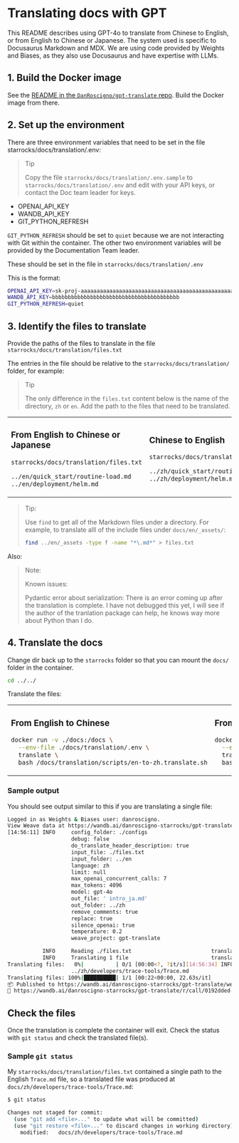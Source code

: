 # Translating docs with GPT

This README describes using GPT-4o to translate from Chinese to English, or from English to Chinese or Japanese. The system used is specific to Docusaurus Markdown and MDX. We are using code provided by Weights and Biases, as they also use Docusaurus and have expertise with LLMs.

## 1. Build the Docker image

  See the [README in the `DanRoscigno/gpt-translate` repo](https://github.com/DanRoscigno/gpt_translate/blob/main/README.md). Build the Docker image from there.

## 2. Set up the environment

There are three environment variables that need to be set in the file starrocks/docs/translation/.env:

> Tip
>
> Copy the file `starrocks/docs/translation/.env.sample` to `starrocks/docs/translation/.env` and edit with your API keys, or contact the Doc team leader for keys.

- OPENAI_API_KEY
- WANDB_API_KEY
- GIT_PYTHON_REFRESH

`GIT_PYTHON_REFRESH` should be set to `quiet` because we are not interacting with Git within the container. The other two environment variables will be provided by the Documentation Team leader.

These should be set in the file in `starrocks/docs/translation/.env`

This is the format:

```bash
OPENAI_API_KEY=sk-proj-aaaaaaaaaaaaaaaaaaaaaaaaaaaaaaaaaaaaaaaaaaaaaaaa
WANDB_API_KEY=bbbbbbbbbbbbbbbbbbbbbbbbbbbbbbbbbbbbbbbb
GIT_PYTHON_REFRESH=quiet
```

## 3. Identify the files to translate

Provide the paths of the files to translate in the file `starrocks/docs/translation/files.txt`

The entries in the file should be relative to the `starrocks/docs/translation/` folder, for example:

> Tip
>
> The only difference in the `files.txt` content below is the name of the directory, `zh` or `en`. Add the path to the files that need to be translated.

<table>
<tr>
<td>

### From English to Chinese or Japanese

`starrocks/docs/translation/files.txt`

```bash
../en/quick_start/routine-load.md
../en/deployment/helm.md
```

</td>
<td>

### Chinese to English

`starrocks/docs/translation/files.txt`

```bash
../zh/quick_start/routine-load.md
../zh/deployment/helm.md
```

</td>
</tr>
</table>

> Tip:
>
> Use `find` to get all of the Markdown files under a directory. For example, to translate alll of the include files under `docs/en/_assets/`:
>
> ```bash
> find ../en/_assets -type f -name "*\.md*" > files.txt
> ```

Also:

> Note:
>
> Known issues:
>
> Pydantic error about serialization: There is an error coming up after the translation is complete. I have not debugged this yet, I will see if the author of the tranlation package can help, he knows way more about Python than I do.

## 4. Translate the docs

Change dir back up to the `starrocks` folder so that you can mount the `docs/` folder in the container.

```bash
cd ../../
```

Translate the files:

<table>
<tr>
<td>

### From English to Chinese

```bash
docker run -v ./docs:/docs \
  --env-file ./docs/translation/.env \
  translate \
  bash /docs/translation/scripts/en-to-zh.translate.sh
```

</td>
<td>

### From English to Japanese

```bash
docker run -v ./docs:/docs \
  --env-file ./docs/translation/.env \
  translate \
  bash /docs/translation/scripts/en-to-ja.translate.sh
```

</td>
<td>

### From Chinese to English

```bash
docker run -v ./docs:/docs \
  --env-file ./docs/translation/.env \
  translate \
  bash /docs/translation/scripts/zh-to-en.translate.sh
```

</td>
</tr>
</table>

### Sample output

You should see output similar to this if you are translating a single file:

```bash
Logged in as Weights & Biases user: danroscigno.
View Weave data at https://wandb.ai/danroscigno-starrocks/gpt-translate/weave
[14:56:11] INFO     config_folder: ./configs                           cli.py:70
                    debug: false
                    do_translate_header_description: true
                    input_file: ./files.txt
                    input_folder: ../en
                    language: zh
                    limit: null
                    max_openai_concurrent_calls: 7
                    max_tokens: 4096
                    model: gpt-4o
                    out_file: ' intro_ja.md'
                    out_folder: ../zh
                    remove_comments: true
                    replace: true
                    silence_openai: true
                    temperature: 0.2
                    weave_project: gpt-translate

           INFO     Reading ./files.txt                         translate.py:195
           INFO     Translating 1 file                          translate.py:202
Translating files:   0%|          | 0/1 [00:00<?, ?it/s][14:56:34] INFO     ✅ Translated file saved to                 translate.py:169
                    ../zh/developers/trace-tools/Trace.md
Translating files: 100%|██████████| 1/1 [00:22<00:00, 22.63s/it]
📦 Published to https://wandb.ai/danroscigno-starrocks/gpt-translate/weave/objects/Translation-zh/versions/UaI7t2Vtn8iI2Zcw7bQVHV1BMPUHYDY8cqBfcTW3QYQ
🍩 https://wandb.ai/danroscigno-starrocks/gpt-translate/r/call/0192dded-553f-7492-a82b-11539ad42bfa
```

## Check the files

Once the translation is complete the container will exit. Check the status with `git status` and check the translated file(s).

### Sample `git status`

My `starrocks/docs/translation/files.txt` contained a single path to the English `Trace.md` file, so a translated file was produced at `docs/zh/developers/trace-tools/Trace.md`:

```bash
$ git status

Changes not staged for commit:
  (use "git add <file>..." to update what will be committed)
  (use "git restore <file>..." to discard changes in working directory)
	modified:   docs/zh/developers/trace-tools/Trace.md
```
